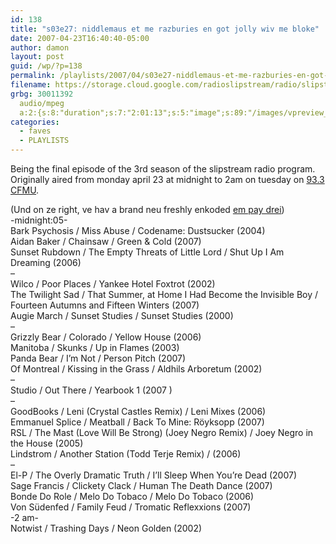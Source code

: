 ```yaml
---
id: 138
title: "s03e27: niddlemaus et me razburies en got jolly wiv me bloke"
date: 2007-04-23T16:40:40-05:00
author: damon
layout: post
guid: /wp/?p=138
permalink: /playlists/2007/04/s03e27-niddlemaus-et-me-razburies-en-got-jolly-wiv-me-bloke/
filename: https://storage.cloud.google.com/radioslipstream/radio/slipstream-s3e27.mp3
grbg: 30011392
  audio/mpeg
  a:2:{s:8:"duration";s:7:"2:01:13";s:5:"image";s:89:"/images/vpreview_center.png";}
categories:
  - faves
  - PLAYLISTS
---
```


<p class="note_content clearfix">
  Being the final episode of the 3rd season of the slipstream radio program. Originally aired from monday april 23 at midnight to 2am on tuesday on <a href="http://cfmu.mcmaster.ca" target="_blank" title="http://cfmu.mcmaster.ca">93.3 CFMU</a>.
</p>

(Und on ze right, ve hav a brand neu freshly enkoded <a href="/radio/slipstream-s3e27.mp3" target="_blank" title="/radio/slipstream-s3e27.mp3">em pay drei</a>)  
-midnight:05-  
Bark Psychosis / Miss Abuse / Codename: Dustsucker (2004)  
Aidan Baker / Chainsaw / Green & Cold (2007)  
Sunset Rubdown / The Empty Threats of Little Lord / Shut Up I Am Dreaming (2006)  
–  
Wilco / Poor Places / Yankee Hotel Foxtrot (2002)  
The Twilight Sad / That Summer, at Home I Had Become the Invisible Boy / Fourteen Autumns and Fifteen Winters (2007)  
Augie March / Sunset Studies / Sunset Studies (2000)  
–  
Grizzly Bear / Colorado / Yellow House (2006)  
Manitoba / Skunks / Up in Flames (2003)  
Panda Bear / I’m Not / Person Pitch (2007)  
Of Montreal / Kissing in the Grass / Aldhils Arboretum (2002)  
–  
Studio / Out There / Yearbook 1 (2007 )  
–  
GoodBooks / Leni (Crystal Castles Remix) / Leni Mixes (2006)  
Emmanuel Splice / Meatball / Back To Mine: Röyksopp (2007)  
RSL / The Mast (Love Will Be Strong) (Joey Negro Remix) / Joey Negro in the House (2005)  
Lindstrom / Another Station (Todd Terje Remix) / (2006)  
–  
El-P / The Overly Dramatic Truth / I’ll Sleep When You’re Dead (2007)  
Sage Francis / Clickety Clack / Human The Death Dance (2007)  
Bonde Do Role / Melo Do Tobaco / Melo Do Tobaco (2006)  
Von Südenfed / Family Feud / Tromatic Reflexxions (2007)  
-2 am-  
Notwist / Trashing Days / Neon Golden (2002)
